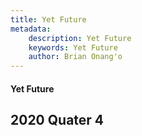 ```yaml
---
title: Yet Future
metadata:
    description: Yet Future
    keywords: Yet Future
    author: Brian Onang'o
---
```


#### Yet Future

## 2020 Quater 4
